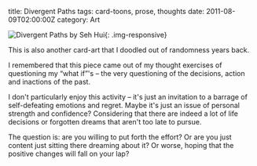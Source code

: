 title: Divergent Paths
tags: card-toons, prose, thoughts
date: 2011-08-09T02:00:00Z
category: Art

![Divergent Paths by Seh Hui]({filename}/images/2010/09/divergentpaths.jpg){: .img-responsive}

This is also another card-art that I doodled out of randomness years back.

I remembered that this piece came out of my thought exercises of questioning my “what if”'s – the very questioning of the decisions, action and inactions of the past.

I don't particularly enjoy this activity – it's just an invitation to a barrage of self-defeating emotions and regret. Maybe it's just an issue of personal strength and confidence? Considering that there are indeed a lot of life decisions or forgotten dreams that aren't too late to pursue.

The question is: are you willing to put forth the effort? Or are you just content just sitting there dreaming about it? Or worse, hoping that the positive changes will fall on your lap?
